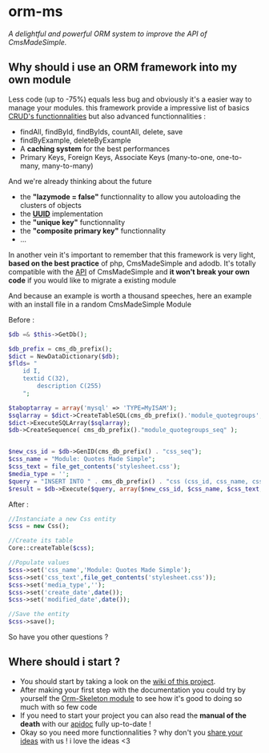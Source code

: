 orm-ms
======

*A delightful and powerful ORM system to improve the API of CmsMadeSimple.*

Why should i use an ORM framework into my own module
---------------------------------------------------

Less code (up to -75%) equals less bug and obviously it's a easier way to manage your modules. this framework provide a impressive list of basics [CRUD's functionnalities](http://en.wikipedia.org/wiki/CRUD) but also advanced functionnalities : 

*  findAll, findById, findByIds, countAll, delete, save
*  findByExample, deleteByExample
*  A **caching system** for the best performances
*  Primary Keys, Foreign Keys, Associate Keys (many-to-one, one-to-many, many-to-many)

And we're already thinking about the future

*  the **"lazymode = false"** functionnality to allow you autoloading the clusters of objects
*  the **[UUID](http://en.wikipedia.org/wiki/Universally_unique_identifier)** implementation  
*  the **"unique key"** functionnality
*  the **"composite primary key"** functionnality
*  ...

In another vein it's important to remember that this framework is very light, **based on the best practice** of php, CmsMadeSimple and adodb. It's totally compatible with the [API](http://apidoc.cmsmadesimple.org/) of CmsMadeSimple and **it won't break your own code** if you would like to migrate a existing module

And because an example is worth a thousand speeches, here an example with an install file in a random CmsMadeSimple Module

Before : 
```php
$db =& $this->GetDb();

$db_prefix = cms_db_prefix();
$dict = NewDataDictionary($db);
$flds= "
  	id I,
    textid C(32),
		description C(255)
	";

$taboptarray = array('mysql' => 'TYPE=MyISAM');
$sqlarray = $dict->CreateTableSQL(cms_db_prefix().'module_quotegroups', $flds, $taboptarray);
$dict->ExecuteSQLArray($sqlarray);
$db->CreateSequence( cms_db_prefix()."module_quotegroups_seq" );


$new_css_id = $db->GenID(cms_db_prefix() . "css_seq");
$css_name = "Module: Quotes Made Simple";
$css_text = file_get_contents('stylesheet.css');
$media_type = '';
$query = "INSERT INTO " . cms_db_prefix() . "css (css_id, css_name, css_text, media_type, create_date, modified_date) VALUES (?, ?, ?, ?, ?, ?)";
$result = $db->Execute($query, array($new_css_id, $css_name, $css_text, $media_type, $db->DBTimeStamp(time()), $db->DBTimeStamp(time())));
```
After :

```php
//Instanciate a new Css entity
$css = new Css();

//Create its table
Core::createTable($css);

//Populate values
$css->set('css_name','Module: Quotes Made Simple');
$css->set('css_text',file_get_contents('stylesheet.css'));
$css->set('media_type','');
$css->set('create_date',date());
$css->set('modified_date',date());

//Save the entity
$css->save();
```

So have you other questions ? 


Where should i start ?
----------------------

*   You should start by taking a look on the [wiki of this project](https://github.com/besstiolle/orm-ms/wiki). 
*   After making your first step with the documentation you could try by yourself the [Orm-Skeleton module](http://dev.cmsmadesimple.org/project/files/1250#package-1235) to see how it's good to doing so much with so few code
*   If you need to start your project you can also read the **manual of the death** with our  [apidoc](http://orm.furie.be/apidoc/index.html) fully up-to-date !
*   Okay so you need more functionnalities ? why don't you [share your ideas](https://github.com/besstiolle/orm-ms/issues?state=open) with us ! i love the ideas <3
